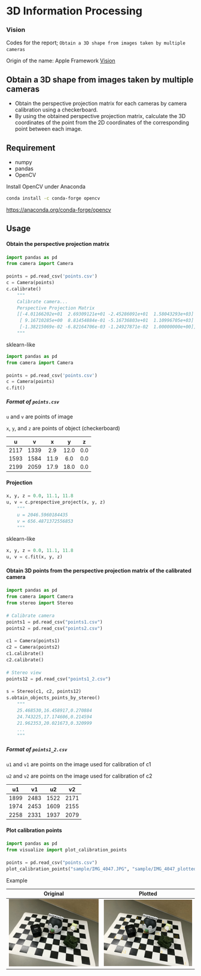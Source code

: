 # 3D Information Processing
### Vision
Codes for the report; `Obtain a 3D shape from images taken by multiple cameras`

Origin of the name: Apple Framework [Vision](https://developer.apple.com/documentation/vision)

## Obtain a 3D shape from images taken by multiple cameras
- Obtain the perspective projection matrix for each cameras by camera calibration using a checkerboard.
- By using the obtained perspective projection matrix, calculate the 3D coordinates of the point from the 2D coordinates of the corresponding point between each image.

## Requirement
- numpy
- pandas
- OpenCV

Install OpenCV under Anaconda
```bash
conda install -c conda-forge opencv
```
https://anaconda.org/conda-forge/opencv

## Usage
#### Obtain the perspective projection matrix

```python
import pandas as pd
from camera import Camera

points = pd.read_csv('points.csv')
c = Camera(points)
c.calibrate()
    """
    Calibrate camera...
    Perspective Projection Matrix
    [[-4.01166202e+01  2.69309121e+01 -2.45286091e+01  1.58043293e+03]
     [ 9.16710285e+00  8.81454884e-01 -5.16736803e+01  1.10996705e+03]
     [-1.38215069e-02 -6.82164706e-03 -1.24927871e-02  1.00000000e+00]]
    """
```

sklearn-like
 ```python
import pandas as pd
from camera import Camera

points = pd.read_csv('points.csv')
c = Camera(points)
c.fit()
```

##### Format of `points.csv`
`u` and `v` are points of image

`x`, `y`, and `z` are points of object (checkerboard)

|   u  |   v  |   x  |   y  |  z  |
|:----:|:----:|:----:|:----:|:---:|
| 2117 | 1339 |  2.9 | 12.0 | 0.0 |
| 1593 | 1584 | 11.9 |  6.0 | 0.0 |
| 2199 | 2059 | 17.9 | 18.0 | 0.0 |

#### Projection

```python
x, y, z = 0.0, 11.1, 11.8
u, v = c.prespective_project(x, y, z)
    """
    u = 2046.5960184435
    v = 656.4871372556853
    """
```

sklearn-like
```python
x, y, z = 0.0, 11.1, 11.8
u, v = c.fit(x, y, z)  
```

#### Obtain 3D points from the perspective projection matrix of the calibrated camera

```python
import pandas as pd
from camera import Camera
from stereo import Stereo

# Calibrate camera
points1 = pd.read_csv("points1.csv")
points2 = pd.read_csv("points2.csv")

c1 = Camera(points1)
c2 = Camera(points2)
c1.calibrate()
c2.calibrate()

# Stereo view
points12 = pd.read_csv("points1_2.csv")

s = Stereo(c1, c2, points12)
s.obtain_objects_points_by_stereo()
    """
    25.468530,16.458917,0.270884
    24.743225,17.174606,0.214594
    21.962353,20.021673,0.320999
    ...
    """
```

##### Format of `points1_2.csv`
`u1` and `v1` are points on the image used for calibration of c1

`u2` and `v2` are points on the image used for calibration of c2

|  u1  |  v1  |  u2  |  v2  |
|:----:|:----:|:----:|:----:|
| 1899 | 2483 | 1522 | 2171 |
| 1974 | 2453 | 1609 | 2155 |
| 2258 | 2331 | 1937 | 2079 |

#### Plot calibration points
```python
import pandas as pd
from visualize import plot_calibration_points

points = pd.read_csv("points.csv")
plot_calibration_points("sample/IMG_4047.JPG", "sample/IMG_4047_plotted.JPG", points)
```

Example

Original | Plotted
:-------:|:-------:
![original](sample/IMG_4047.JPG) | ![plotted](sample/IMG_4047_plotted.JPG)